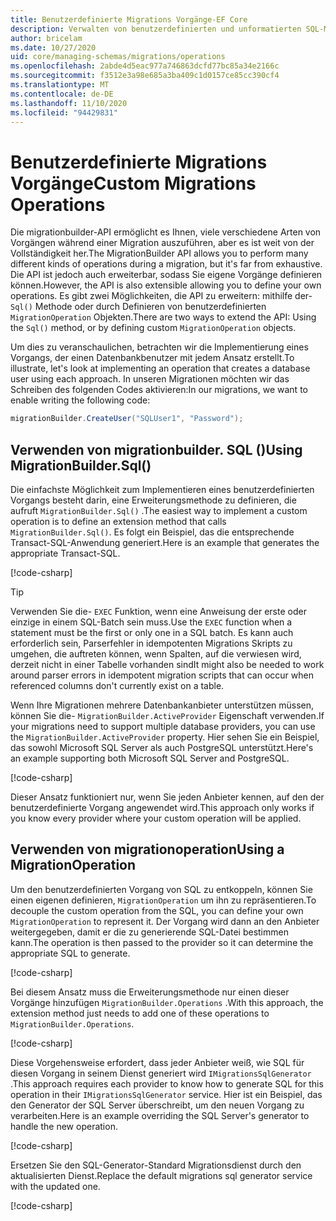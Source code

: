```yaml
---
title: Benutzerdefinierte Migrations Vorgänge-EF Core
description: Verwalten von benutzerdefinierten und unformatierten SQL-Migrationen für die Datenbankschema Entity Framework Core Verwaltung
author: bricelam
ms.date: 10/27/2020
uid: core/managing-schemas/migrations/operations
ms.openlocfilehash: 2abde4d5eac977a746863dcfd77bc85a34e2166c
ms.sourcegitcommit: f3512e3a98e685a3ba409c1d0157ce85cc390cf4
ms.translationtype: MT
ms.contentlocale: de-DE
ms.lasthandoff: 11/10/2020
ms.locfileid: "94429831"
---
```

# <a name="custom-migrations-operations"></a><span data-ttu-id="6dcc5-103">Benutzerdefinierte Migrations Vorgänge</span><span class="sxs-lookup"><span data-stu-id="6dcc5-103">Custom Migrations Operations</span></span>

<span data-ttu-id="6dcc5-104">Die migrationbuilder-API ermöglicht es Ihnen, viele verschiedene Arten von Vorgängen während einer Migration auszuführen, aber es ist weit von der Vollständigkeit her.</span><span class="sxs-lookup"><span data-stu-id="6dcc5-104">The MigrationBuilder API allows you to perform many different kinds of operations during a migration, but it's far from exhaustive.</span></span> <span data-ttu-id="6dcc5-105">Die API ist jedoch auch erweiterbar, sodass Sie eigene Vorgänge definieren können.</span><span class="sxs-lookup"><span data-stu-id="6dcc5-105">However, the API is also extensible allowing you to define your own operations.</span></span> <span data-ttu-id="6dcc5-106">Es gibt zwei Möglichkeiten, die API zu erweitern: mithilfe der- `Sql()` Methode oder durch Definieren von benutzerdefinierten `MigrationOperation` Objekten.</span><span class="sxs-lookup"><span data-stu-id="6dcc5-106">There are two ways to extend the API: Using the `Sql()` method, or by defining custom `MigrationOperation` objects.</span></span>

<span data-ttu-id="6dcc5-107">Um dies zu veranschaulichen, betrachten wir die Implementierung eines Vorgangs, der einen Datenbankbenutzer mit jedem Ansatz erstellt.</span><span class="sxs-lookup"><span data-stu-id="6dcc5-107">To illustrate, let's look at implementing an operation that creates a database user using each approach.</span></span> <span data-ttu-id="6dcc5-108">In unseren Migrationen möchten wir das Schreiben des folgenden Codes aktivieren:</span><span class="sxs-lookup"><span data-stu-id="6dcc5-108">In our migrations, we want to enable writing the following code:</span></span>

```csharp
migrationBuilder.CreateUser("SQLUser1", "Password");
```

## <a name="using-migrationbuildersql"></a><span data-ttu-id="6dcc5-109">Verwenden von migrationbuilder. SQL ()</span><span class="sxs-lookup"><span data-stu-id="6dcc5-109">Using MigrationBuilder.Sql()</span></span>

<span data-ttu-id="6dcc5-110">Die einfachste Möglichkeit zum Implementieren eines benutzerdefinierten Vorgangs besteht darin, eine Erweiterungsmethode zu definieren, die aufruft `MigrationBuilder.Sql()` .</span><span class="sxs-lookup"><span data-stu-id="6dcc5-110">The easiest way to implement a custom operation is to define an extension method that calls `MigrationBuilder.Sql()`.</span></span> <span data-ttu-id="6dcc5-111">Es folgt ein Beispiel, das die entsprechende Transact-SQL-Anwendung generiert.</span><span class="sxs-lookup"><span data-stu-id="6dcc5-111">Here is an example that generates the appropriate Transact-SQL.</span></span>

[!code-csharp[](../../../../samples/core/Schemas/Migrations/CustomOperationSql.cs#snippet_CustomOperationSql)]

> [!TIP]
> <span data-ttu-id="6dcc5-112">Verwenden Sie die- `EXEC` Funktion, wenn eine Anweisung der erste oder einzige in einem SQL-Batch sein muss.</span><span class="sxs-lookup"><span data-stu-id="6dcc5-112">Use the `EXEC` function when a statement must be the first or only one in a SQL batch.</span></span> <span data-ttu-id="6dcc5-113">Es kann auch erforderlich sein, Parserfehler in idempotenten Migrations Skripts zu umgehen, die auftreten können, wenn Spalten, auf die verwiesen wird, derzeit nicht in einer Tabelle vorhanden sind</span><span class="sxs-lookup"><span data-stu-id="6dcc5-113">It might also be needed to work around parser errors in idempotent migration scripts that can occur when referenced columns don't currently exist on a table.</span></span>

<span data-ttu-id="6dcc5-114">Wenn Ihre Migrationen mehrere Datenbankanbieter unterstützen müssen, können Sie die- `MigrationBuilder.ActiveProvider` Eigenschaft verwenden.</span><span class="sxs-lookup"><span data-stu-id="6dcc5-114">If your migrations need to support multiple database providers, you can use the `MigrationBuilder.ActiveProvider` property.</span></span> <span data-ttu-id="6dcc5-115">Hier sehen Sie ein Beispiel, das sowohl Microsoft SQL Server als auch PostgreSQL unterstützt.</span><span class="sxs-lookup"><span data-stu-id="6dcc5-115">Here's an example supporting both Microsoft SQL Server and PostgreSQL.</span></span>

[!code-csharp[](../../../../samples/core/Schemas/Migrations/CustomOperationMultiSql.cs#snippet_CustomOperationMultiSql)]

<span data-ttu-id="6dcc5-116">Dieser Ansatz funktioniert nur, wenn Sie jeden Anbieter kennen, auf den der benutzerdefinierte Vorgang angewendet wird.</span><span class="sxs-lookup"><span data-stu-id="6dcc5-116">This approach only works if you know every provider where your custom operation will be applied.</span></span>

## <a name="using-a-migrationoperation"></a><span data-ttu-id="6dcc5-117">Verwenden von migrationoperation</span><span class="sxs-lookup"><span data-stu-id="6dcc5-117">Using a MigrationOperation</span></span>

<span data-ttu-id="6dcc5-118">Um den benutzerdefinierten Vorgang von SQL zu entkoppeln, können Sie einen eigenen definieren, `MigrationOperation` um ihn zu repräsentieren.</span><span class="sxs-lookup"><span data-stu-id="6dcc5-118">To decouple the custom operation from the SQL, you can define your own `MigrationOperation` to represent it.</span></span> <span data-ttu-id="6dcc5-119">Der Vorgang wird dann an den Anbieter weitergegeben, damit er die zu generierende SQL-Datei bestimmen kann.</span><span class="sxs-lookup"><span data-stu-id="6dcc5-119">The operation is then passed to the provider so it can determine the appropriate SQL to generate.</span></span>

[!code-csharp[](../../../../samples/core/Schemas/Migrations/CustomOperation.cs#snippet_CreateUserOperation)]

<span data-ttu-id="6dcc5-120">Bei diesem Ansatz muss die Erweiterungsmethode nur einen dieser Vorgänge hinzufügen `MigrationBuilder.Operations` .</span><span class="sxs-lookup"><span data-stu-id="6dcc5-120">With this approach, the extension method just needs to add one of these operations to `MigrationBuilder.Operations`.</span></span>

[!code-csharp[](../../../../samples/core/Schemas/Migrations/CustomOperation.cs#snippet_MigrationBuilderExtension)]

<span data-ttu-id="6dcc5-121">Diese Vorgehensweise erfordert, dass jeder Anbieter weiß, wie SQL für diesen Vorgang in seinem Dienst generiert wird `IMigrationsSqlGenerator` .</span><span class="sxs-lookup"><span data-stu-id="6dcc5-121">This approach requires each provider to know how to generate SQL for this operation in their `IMigrationsSqlGenerator` service.</span></span> <span data-ttu-id="6dcc5-122">Hier ist ein Beispiel, das den Generator der SQL Server überschreibt, um den neuen Vorgang zu verarbeiten.</span><span class="sxs-lookup"><span data-stu-id="6dcc5-122">Here is an example overriding the SQL Server's generator to handle the new operation.</span></span>

[!code-csharp[](../../../../samples/core/Schemas/Migrations/CustomOperation.cs#snippet_MigrationsSqlGenerator)]

<span data-ttu-id="6dcc5-123">Ersetzen Sie den SQL-Generator-Standard Migrationsdienst durch den aktualisierten Dienst.</span><span class="sxs-lookup"><span data-stu-id="6dcc5-123">Replace the default migrations sql generator service with the updated one.</span></span>

[!code-csharp[](../../../../samples/core/Schemas/Migrations/CustomOperation.cs#snippet_OnConfiguring)]
